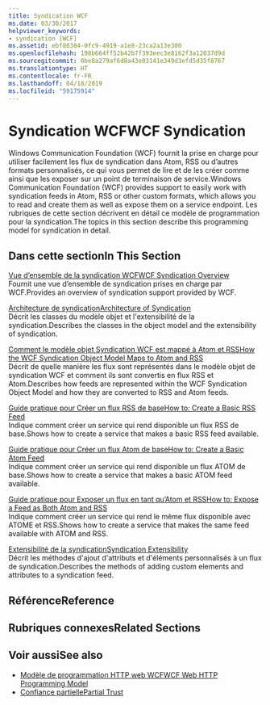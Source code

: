 ```yaml
---
title: Syndication WCF
ms.date: 03/30/2017
helpviewer_keywords:
- syndication [WCF]
ms.assetid: ebf80384-0fc9-4919-a1e8-23ca2a13e300
ms.openlocfilehash: 198b664ff52b42b7f393eec3e8162f3a12037d9d
ms.sourcegitcommit: 0be8a279af6d8a43e03141e349d3efd5d35f8767
ms.translationtype: HT
ms.contentlocale: fr-FR
ms.lasthandoff: 04/18/2019
ms.locfileid: "59175914"
---
```

# <a name="wcf-syndication"></a><span data-ttu-id="35b69-102">Syndication WCF</span><span class="sxs-lookup"><span data-stu-id="35b69-102">WCF Syndication</span></span>
<span data-ttu-id="35b69-103">Windows Communication Foundation (WCF) fournit la prise en charge pour utiliser facilement les flux de syndication dans Atom, RSS ou d’autres formats personnalisés, ce qui vous permet de lire et de les créer comme ainsi que les exposer sur un point de terminaison de service.</span><span class="sxs-lookup"><span data-stu-id="35b69-103">Windows Communication Foundation (WCF) provides support to easily work with syndication feeds in Atom, RSS or other custom formats, which allows you to read and create them as well as expose them on a service endpoint.</span></span> <span data-ttu-id="35b69-104">Les rubriques de cette section décrivent en détail ce modèle de programmation pour la syndication.</span><span class="sxs-lookup"><span data-stu-id="35b69-104">The topics in this section describe this programming model for syndication in detail.</span></span>  
  
## <a name="in-this-section"></a><span data-ttu-id="35b69-105">Dans cette section</span><span class="sxs-lookup"><span data-stu-id="35b69-105">In This Section</span></span>  
 [<span data-ttu-id="35b69-106">Vue d’ensemble de la syndication WCF</span><span class="sxs-lookup"><span data-stu-id="35b69-106">WCF Syndication Overview</span></span>](../../../../docs/framework/wcf/feature-details/wcf-syndication-overview.md)  
 <span data-ttu-id="35b69-107">Fournit une vue d’ensemble de syndication prises en charge par WCF.</span><span class="sxs-lookup"><span data-stu-id="35b69-107">Provides an overview of syndication support provided by WCF.</span></span>  
  
 [<span data-ttu-id="35b69-108">Architecture de syndication</span><span class="sxs-lookup"><span data-stu-id="35b69-108">Architecture of Syndication</span></span>](../../../../docs/framework/wcf/feature-details/architecture-of-syndication.md)  
 <span data-ttu-id="35b69-109">Décrit les classes du modèle objet et l'extensibilité de la syndication.</span><span class="sxs-lookup"><span data-stu-id="35b69-109">Describes the classes in the object model and the extensibility of syndication.</span></span>  
  
 [<span data-ttu-id="35b69-110">Comment le modèle objet Syndication WCF est mappé à Atom et RSS</span><span class="sxs-lookup"><span data-stu-id="35b69-110">How the WCF Syndication Object Model Maps to Atom and RSS</span></span>](../../../../docs/framework/wcf/feature-details/how-the-wcf-syndication-object-model-maps-to-atom-and-rss.md)  
 <span data-ttu-id="35b69-111">Décrit de quelle manière les flux sont représentés dans le modèle objet de syndication WCF et comment ils sont convertis en flux RSS et Atom.</span><span class="sxs-lookup"><span data-stu-id="35b69-111">Describes how feeds are represented within the WCF Syndication Object Model and how they are converted to RSS and Atom feeds.</span></span>  
  
 [<span data-ttu-id="35b69-112">Guide pratique pour Créer un flux RSS de base</span><span class="sxs-lookup"><span data-stu-id="35b69-112">How to: Create a Basic RSS Feed</span></span>](../../../../docs/framework/wcf/feature-details/how-to-create-a-basic-rss-feed.md)  
 <span data-ttu-id="35b69-113">Indique comment créer un service qui rend disponible un flux RSS de base.</span><span class="sxs-lookup"><span data-stu-id="35b69-113">Shows how to create a service that makes a basic RSS feed available.</span></span>  
  
 [<span data-ttu-id="35b69-114">Guide pratique pour Créer un flux Atom de base</span><span class="sxs-lookup"><span data-stu-id="35b69-114">How to: Create a Basic Atom Feed</span></span>](../../../../docs/framework/wcf/feature-details/how-to-create-a-basic-atom-feed.md)  
 <span data-ttu-id="35b69-115">Indique comment créer un service qui rend disponible un flux ATOM de base.</span><span class="sxs-lookup"><span data-stu-id="35b69-115">Shows how to create a service that makes a basic ATOM feed available.</span></span>  
  
 [<span data-ttu-id="35b69-116">Guide pratique pour Exposer un flux en tant qu’Atom et RSS</span><span class="sxs-lookup"><span data-stu-id="35b69-116">How to: Expose a Feed as Both Atom and RSS</span></span>](../../../../docs/framework/wcf/feature-details/how-to-expose-a-feed-as-both-atom-and-rss.md)  
 <span data-ttu-id="35b69-117">Indique comment créer un service qui rend le même flux disponible avec ATOME et RSS.</span><span class="sxs-lookup"><span data-stu-id="35b69-117">Shows how to create a service that makes the same feed available with ATOM and RSS.</span></span>  
  
 [<span data-ttu-id="35b69-118">Extensibilité de la syndication</span><span class="sxs-lookup"><span data-stu-id="35b69-118">Syndication Extensibility</span></span>](../../../../docs/framework/wcf/feature-details/syndication-extensibility.md)  
 <span data-ttu-id="35b69-119">Décrit les méthodes d'ajout d'attributs et d'éléments personnalisés à un flux de syndication.</span><span class="sxs-lookup"><span data-stu-id="35b69-119">Describes the methods of adding custom elements and attributes to a syndication feed.</span></span>  
  
## <a name="reference"></a><span data-ttu-id="35b69-120">Référence</span><span class="sxs-lookup"><span data-stu-id="35b69-120">Reference</span></span>  
  
## <a name="related-sections"></a><span data-ttu-id="35b69-121">Rubriques connexes</span><span class="sxs-lookup"><span data-stu-id="35b69-121">Related Sections</span></span>  
  
## <a name="see-also"></a><span data-ttu-id="35b69-122">Voir aussi</span><span class="sxs-lookup"><span data-stu-id="35b69-122">See also</span></span>

- [<span data-ttu-id="35b69-123">Modèle de programmation HTTP web WCF</span><span class="sxs-lookup"><span data-stu-id="35b69-123">WCF Web HTTP Programming Model</span></span>](../../../../docs/framework/wcf/feature-details/wcf-web-http-programming-model.md)
- [<span data-ttu-id="35b69-124">Confiance partielle</span><span class="sxs-lookup"><span data-stu-id="35b69-124">Partial Trust</span></span>](../../../../docs/framework/wcf/feature-details/partial-trust.md)
